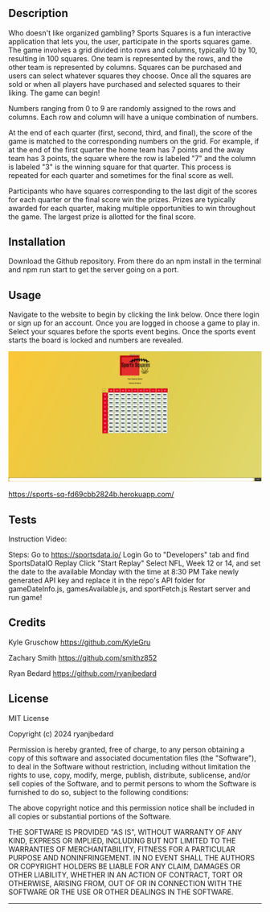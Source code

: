 # <Sports-Squares>

## Description

Who doesn't like organized gambling? Sports Squares is a fun interactive application that lets you, the user, participate in the sports squares game. The game involves a grid divided into rows and columns, typically 10 by 10, resulting in 100 squares. One team is represented by the rows, and the other team is represented by columns. Squares can be purchased and users can select whatever squares they choose. Once all the squares are sold or when all players have purchased and selected squares to their liking. The game can begin!

Numbers ranging from 0 to 9 are randomly assigned to the rows and columns. Each row and column will have a unique combination of numbers.

At the end of each quarter (first, second, third, and final), the score of the game is matched to the corresponding numbers on the grid. For example, if at the end of the first quarter the home team has 7 points and the away team has 3 points, the square where the row is labeled "7" and the column is labeled "3" is the winning square for that quarter. This process is repeated for each quarter and sometimes for the final score as well.

Participants who have squares corresponding to the last digit of the scores for each quarter or the final score win the prizes. Prizes are typically awarded for each quarter, making multiple opportunities to win throughout the game. The largest prize is allotted for the final score.

## Installation

Download the Github repository. From there do an npm install in the terminal and npm run start to get the server going on a port.

## Usage

Navigate to the website to begin by clicking the link below. Once there login or sign up for an account. Once you are logged in choose a game to play in. Select your squares before the sports event begins. Once the sports event starts the board is locked and numbers are revealed.

![alt text](./Assets/Screenshot%202024-02-12%20205338.png)

https://sports-sq-fd69cbb2824b.herokuapp.com/

## Tests

Instruction Video:

Steps:
Go to https://sportsdata.io/
Login
Go to "Developers" tab and find SportsDataIO Replay
Click "Start Replay"
Select NFL, Week 12 or 14, and set the date to the available Monday with the time at 8:30 PM
Take newly generated API key and replace it in the repo's API folder for gameDateInfo.js, gamesAvailable.js, and sportFetch.js
Restart server and run game!

## Credits

Kyle Gruschow
https://github.com/KyleGru

Zachary Smith
https://github.com/smithz852

Ryan Bedard
https://github.com/ryanjbedard

## License
MIT License

Copyright (c) 2024 ryanjbedard

Permission is hereby granted, free of charge, to any person obtaining a copy
of this software and associated documentation files (the "Software"), to deal
in the Software without restriction, including without limitation the rights
to use, copy, modify, merge, publish, distribute, sublicense, and/or sell
copies of the Software, and to permit persons to whom the Software is
furnished to do so, subject to the following conditions:

The above copyright notice and this permission notice shall be included in all
copies or substantial portions of the Software.

THE SOFTWARE IS PROVIDED "AS IS", WITHOUT WARRANTY OF ANY KIND, EXPRESS OR
IMPLIED, INCLUDING BUT NOT LIMITED TO THE WARRANTIES OF MERCHANTABILITY,
FITNESS FOR A PARTICULAR PURPOSE AND NONINFRINGEMENT. IN NO EVENT SHALL THE
AUTHORS OR COPYRIGHT HOLDERS BE LIABLE FOR ANY CLAIM, DAMAGES OR OTHER
LIABILITY, WHETHER IN AN ACTION OF CONTRACT, TORT OR OTHERWISE, ARISING FROM,
OUT OF OR IN CONNECTION WITH THE SOFTWARE OR THE USE OR OTHER DEALINGS IN THE
SOFTWARE.

---   
